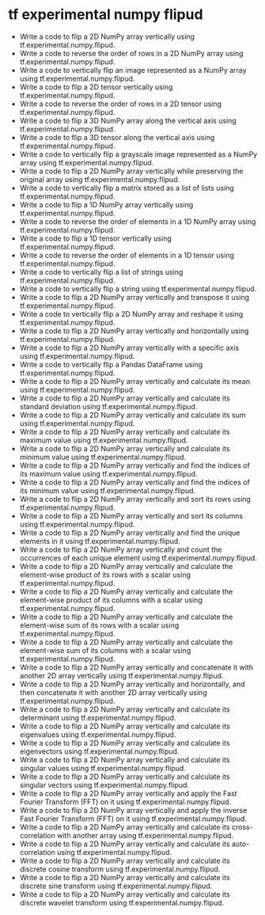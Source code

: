 # tf experimental numpy flipud

- Write a code to flip a 2D NumPy array vertically using tf.experimental.numpy.flipud.
- Write a code to reverse the order of rows in a 2D NumPy array using tf.experimental.numpy.flipud.
- Write a code to vertically flip an image represented as a NumPy array using tf.experimental.numpy.flipud.
- Write a code to flip a 2D tensor vertically using tf.experimental.numpy.flipud.
- Write a code to reverse the order of rows in a 2D tensor using tf.experimental.numpy.flipud.
- Write a code to flip a 3D NumPy array along the vertical axis using tf.experimental.numpy.flipud.
- Write a code to flip a 3D tensor along the vertical axis using tf.experimental.numpy.flipud.
- Write a code to vertically flip a grayscale image represented as a NumPy array using tf.experimental.numpy.flipud.
- Write a code to flip a 2D NumPy array vertically while preserving the original array using tf.experimental.numpy.flipud.
- Write a code to vertically flip a matrix stored as a list of lists using tf.experimental.numpy.flipud.
- Write a code to flip a 1D NumPy array vertically using tf.experimental.numpy.flipud.
- Write a code to reverse the order of elements in a 1D NumPy array using tf.experimental.numpy.flipud.
- Write a code to flip a 1D tensor vertically using tf.experimental.numpy.flipud.
- Write a code to reverse the order of elements in a 1D tensor using tf.experimental.numpy.flipud.
- Write a code to vertically flip a list of strings using tf.experimental.numpy.flipud.
- Write a code to vertically flip a string using tf.experimental.numpy.flipud.
- Write a code to flip a 2D NumPy array vertically and transpose it using tf.experimental.numpy.flipud.
- Write a code to vertically flip a 2D NumPy array and reshape it using tf.experimental.numpy.flipud.
- Write a code to flip a 2D NumPy array vertically and horizontally using tf.experimental.numpy.flipud.
- Write a code to flip a 2D NumPy array vertically with a specific axis using tf.experimental.numpy.flipud.
- Write a code to vertically flip a Pandas DataFrame using tf.experimental.numpy.flipud.
- Write a code to flip a 2D NumPy array vertically and calculate its mean using tf.experimental.numpy.flipud.
- Write a code to flip a 2D NumPy array vertically and calculate its standard deviation using tf.experimental.numpy.flipud.
- Write a code to flip a 2D NumPy array vertically and calculate its sum using tf.experimental.numpy.flipud.
- Write a code to flip a 2D NumPy array vertically and calculate its maximum value using tf.experimental.numpy.flipud.
- Write a code to flip a 2D NumPy array vertically and calculate its minimum value using tf.experimental.numpy.flipud.
- Write a code to flip a 2D NumPy array vertically and find the indices of its maximum value using tf.experimental.numpy.flipud.
- Write a code to flip a 2D NumPy array vertically and find the indices of its minimum value using tf.experimental.numpy.flipud.
- Write a code to flip a 2D NumPy array vertically and sort its rows using tf.experimental.numpy.flipud.
- Write a code to flip a 2D NumPy array vertically and sort its columns using tf.experimental.numpy.flipud.
- Write a code to flip a 2D NumPy array vertically and find the unique elements in it using tf.experimental.numpy.flipud.
- Write a code to flip a 2D NumPy array vertically and count the occurrences of each unique element using tf.experimental.numpy.flipud.
- Write a code to flip a 2D NumPy array vertically and calculate the element-wise product of its rows with a scalar using tf.experimental.numpy.flipud.
- Write a code to flip a 2D NumPy array vertically and calculate the element-wise product of its columns with a scalar using tf.experimental.numpy.flipud.
- Write a code to flip a 2D NumPy array vertically and calculate the element-wise sum of its rows with a scalar using tf.experimental.numpy.flipud.
- Write a code to flip a 2D NumPy array vertically and calculate the element-wise sum of its columns with a scalar using tf.experimental.numpy.flipud.
- Write a code to flip a 2D NumPy array vertically and concatenate it with another 2D array vertically using tf.experimental.numpy.flipud.
- Write a code to flip a 2D NumPy array vertically and horizontally, and then concatenate it with another 2D array vertically using tf.experimental.numpy.flipud.
- Write a code to flip a 2D NumPy array vertically and calculate its determinant using tf.experimental.numpy.flipud.
- Write a code to flip a 2D NumPy array vertically and calculate its eigenvalues using tf.experimental.numpy.flipud.
- Write a code to flip a 2D NumPy array vertically and calculate its eigenvectors using tf.experimental.numpy.flipud.
- Write a code to flip a 2D NumPy array vertically and calculate its singular values using tf.experimental.numpy.flipud.
- Write a code to flip a 2D NumPy array vertically and calculate its singular vectors using tf.experimental.numpy.flipud.
- Write a code to flip a 2D NumPy array vertically and apply the Fast Fourier Transform (FFT) on it using tf.experimental.numpy.flipud.
- Write a code to flip a 2D NumPy array vertically and apply the inverse Fast Fourier Transform (FFT) on it using tf.experimental.numpy.flipud.
- Write a code to flip a 2D NumPy array vertically and calculate its cross-correlation with another array using tf.experimental.numpy.flipud.
- Write a code to flip a 2D NumPy array vertically and calculate its auto-correlation using tf.experimental.numpy.flipud.
- Write a code to flip a 2D NumPy array vertically and calculate its discrete cosine transform using tf.experimental.numpy.flipud.
- Write a code to flip a 2D NumPy array vertically and calculate its discrete sine transform using tf.experimental.numpy.flipud.
- Write a code to flip a 2D NumPy array vertically and calculate its discrete wavelet transform using tf.experimental.numpy.flipud.